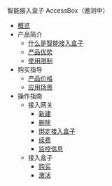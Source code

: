 <div class="sidebar_title"> 智能接入盒子 AccessBox（邀测中）</div>


* [概览](/accessgw/README)
* 产品简介
    * [什么是智能接入盒子](/accessgw/introduction/concept)
    * [产品优势](/accessgw/introduction/advantages)
    * [使用限制](/accessgw/introduction/limit)
* 购买指导
    * [产品价格](/accessgw/buy/price)
    * [应用场景](/accessgw/buy/type)
* 操作指南
    * 接入网关
        * [新建](/accessgw/guide/accessgw/create)
        * [删除](/accessgw/guide/accessgw/delete)
        * [绑定接入盒子](/accessgw/guide/accessgw/bind)
        * [续费](/accessgw/guide/accessgw/renew)
        * [监控信息](/accessgw/guide/accessgw/monitor)
    * 接入盒子
        * [购买](/accessgw/guide/accessbox/buy)
        * [激活](/accessgw/guide/accessbox/updatenetwork)
    
        
